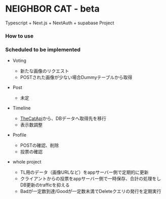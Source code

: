# NEIGHBOR CAT - beta
Typescript + Next.js + NextAuth + supabase Project

### How to use

### Scheduled to be implemented
- Voting
	- 新たな画像のリクエスト
	- POSTされた画像が少ない場合Dummyテーブルから取得

- Post
	- 未定

- Timeline
	- [TheCatApi](https://thecatapi.com/)から、DBデータへ取得先を移行
	- 表示数調整

- Profile
	- POSTの確認、削除
	- 投票の確認

- whole project
	- TL用のデータ（画像URLなど）をappサーバー側で定期的に更新
	- クライアントからの投票をappサーバー側で一時保存、合計の処理をしDB更新のtrafficを抑える
	- Badが一定数到達/Goodが一定数未満でDeleteクエリの発行を定期実行





<!-- This is a [Next.js](https://nextjs.org/) project bootstrapped with [`create-next-app`](https://github.com/vercel/next.js/tree/canary/packages/create-next-app).

## Getting Started

First, run the development server:

```bash
npm run dev
# or
yarn dev
# or
pnpm dev
# or
bun dev
```

Open [http://localhost:3000](http://localhost:3000) with your browser to see the result.

You can start editing the page by modifying `app/page.tsx`. The page auto-updates as you edit the file.

This project uses [`next/font`](https://nextjs.org/docs/basic-features/font-optimization) to automatically optimize and load Inter, a custom Google Font.

## Learn More

To learn more about Next.js, take a look at the following resources:

- [Next.js Documentation](https://nextjs.org/docs) - learn about Next.js features and API.
- [Learn Next.js](https://nextjs.org/learn) - an interactive Next.js tutorial.

You can check out [the Next.js GitHub repository](https://github.com/vercel/next.js/) - your feedback and contributions are welcome!

## Deploy on Vercel

The easiest way to deploy your Next.js app is to use the [Vercel Platform](https://vercel.com/new?utm_medium=default-template&filter=next.js&utm_source=create-next-app&utm_campaign=create-next-app-readme) from the creators of Next.js.

Check out our [Next.js deployment documentation](https://nextjs.org/docs/deployment) for more details. -->
